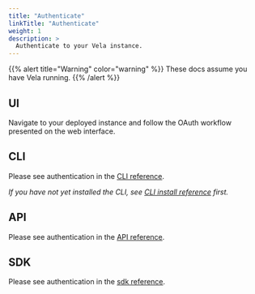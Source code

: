 ```yaml
---
title: "Authenticate"
linkTitle: "Authenticate"
weight: 1
description: >
  Authenticate to your Vela instance.
---
```


{{% alert title="Warning" color="warning" %}}
These docs assume you have Vela running.
{{% /alert %}}

## UI

Navigate to your deployed instance and follow the OAuth workflow presented on the web interface.

## CLI

Please see authentication in the [CLI reference](/docs/cli/authentication).

_If you have not yet installed the CLI, see [CLI install reference](/docs/cli/install) first._

## API

Please see authentication in the [API reference](/docs/api/authentication).

## SDK

Please see authentication in the [sdk reference](/docs/usage/reference/sdk/authentication).

